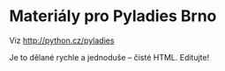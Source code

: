 
# Materiály pro Pyladies Brno

Viz http://python.cz/pyladies

Je to dělané rychle a jednoduše – čisté HTML. Editujte!
